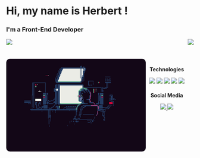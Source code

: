 # Hi, my name is Herbert !

### I'm a Front-End Developer

<div>
  <img height="180em" src="https://github-readme-stats.vercel.app/api?username=Herbertguarezi&show_icons=true&theme=great-gatsby&count_private=true"/>
  <img align="right" height="190em" src="https://github-readme-stats.vercel.app/api/top-langs/?username=Herbertguarezi&layout=compact&langs_count=8&theme=great-gatsby&card_width=300"/>
</div>
<br>

<div  align="center"> 
  <div style="display: inline_block"><br>
    <img align="left" height="250" alt="coding-time" src="./coding.gif" style='border-radius: 10px'>
    <h3 style="font-size:1em;">Technologies</h3>
    <img width="30" src="https://cdn.jsdelivr.net/gh/devicons/devicon@latest/icons/javascript/javascript-plain.svg" />
    <img width="30" src="https://cdn.jsdelivr.net/gh/devicons/devicon@latest/icons/react/react-original.svg" />
    <img width="30" src="https://cdn.jsdelivr.net/gh/devicons/devicon@latest/icons/css3/css3-original.svg" />
    <img width="30" src="https://cdn.jsdelivr.net/gh/devicons/devicon@latest/icons/figma/figma-original.svg" />
    <img width="30" src="https://cdn.jsdelivr.net/gh/devicons/devicon@latest/icons/java/java-original.svg" />
   </div>
    
  <div>
   <h3 style="font-size:1em;">Social Media</h3>
      <a href = "mailto: herbertguarezi@gmail.com">
        <img width="30" src="https://upload.wikimedia.org/wikipedia/commons/9/90/Outlook.com_icon_%282012-2019%29.svg">
      </a>
      <a href = "https://www.linkedin.com/in/herbertguarezi/">
        <img  width="30" src="https://cdn.jsdelivr.net/gh/devicons/devicon@latest/icons/linkedin/linkedin-original.svg" />
      </a>
  </div>
</div>
